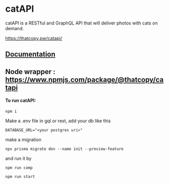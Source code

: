 # catAPI
catAPI is a RESTful and GraphQL API that will deliver photos with cats on demand.

https://thatcopy.pw/catapi/

## [Documentation](https://catapi.thatcopy.pw/docs.html)

## Node wrapper : https://www.npmjs.com/package/@thatcopy/catapi

#### To run catAPI:

`npm i`

Make a .env file in gql or rest, add your db like this

```env
DATABASE_URL="<your postgres uri>"
```

make a migration

`npx prisma migrate dev --name init --preview-feature`


and run it by

`npm run comp`

`npm run start`
